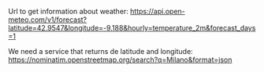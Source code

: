 Url to get information about weather: https://api.open-meteo.com/v1/forecast?latitude=42.9547&longitude=-9.188&hourly=temperature_2m&forecast_days=1

We need a service that returns de latitude and longitude:
https://nominatim.openstreetmap.org/search?q=Milano&format=json
